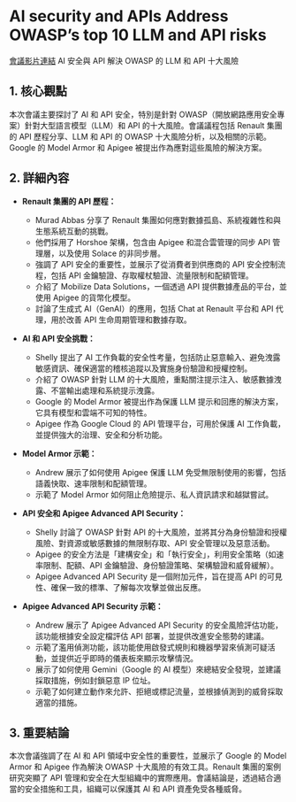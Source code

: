 # AI security and APIs Address OWASP’s top 10 LLM and API risks
[會議影片連結](https://www.youtube.com/watch?v=U8bGoGAG5AU)
AI 安全與 API 解決 OWASP 的 LLM 和 API 十大風險

## 1. 核心觀點

本次會議主要探討了 AI 和 API 安全，特別是針對 OWASP（開放網路應用安全專案）針對大型語言模型（LLM）和 API 的十大風險。會議議程包括 Renault 集團的 API 歷程分享、LLM 和 API 的 OWASP 十大風險分析，以及相關的示範。Google 的 Model Armor 和 Apigee 被提出作為應對這些風險的解決方案。

## 2. 詳細內容

*   **Renault 集團的 API 歷程：**
    *   Murad Abbas 分享了 Renault 集團如何應對數據孤島、系統複雜性和與生態系統互動的挑戰。
    *   他們採用了 Horshoe 架構，包含由 Apigee 和混合雲管理的同步 API 管理層，以及使用 Solace 的非同步層。
    *   強調了 API 安全的重要性，並展示了從消費者到供應商的 API 安全控制流程，包括 API 金鑰驗證、存取權杖驗證、流量限制和配額管理。
    *   介紹了 Mobilize Data Solutions，一個透過 API 提供數據產品的平台，並使用 Apigee 的貨幣化模型。
    *   討論了生成式 AI（GenAI）的應用，包括 Chat at Renault 平台和 API 代理，用於改善 API 生命周期管理和數據存取。

*   **AI 和 API 安全挑戰：**
    *   Shelly 提出了 AI 工作負載的安全性考量，包括防止惡意輸入、避免洩露敏感資訊、確保適當的稽核追蹤以及實施身份驗證和授權控制。
    *   介紹了 OWASP 針對 LLM 的十大風險，重點關注提示注入、敏感數據洩露、不當輸出處理和系統提示洩露。
    *   Google 的 Model Armor 被提出作為保護 LLM 提示和回應的解決方案，它具有模型和雲端不可知的特性。
    *   Apigee 作為 Google Cloud 的 API 管理平台，可用於保護 AI 工作負載，並提供強大的治理、安全和分析功能。

*   **Model Armor 示範：**
    *   Andrew 展示了如何使用 Apigee 保護 LLM 免受無限制使用的影響，包括語義快取、速率限制和配額管理。
    *   示範了 Model Armor 如何阻止危險提示、私人資訊請求和越獄嘗試。

*   **API 安全和 Apigee Advanced API Security：**
    *   Shelly 討論了 OWASP 針對 API 的十大風險，並將其分為身份驗證和授權風險、對資源或敏感數據的無限制存取、API 安全管理以及惡意活動。
    *   Apigee 的安全方法是「建構安全」和「執行安全」，利用安全策略（如速率限制、配額、API 金鑰驗證、身份驗證策略、架構驗證和威脅緩解）。
    *   Apigee Advanced API Security 是一個附加元件，旨在提高 API 的可見性、確保一致的標準、了解每次攻擊並做出反應。

*   **Apigee Advanced API Security 示範：**
    *   Andrew 展示了 Apigee Advanced API Security 的安全風險評估功能，該功能根據安全設定檔評估 API 部署，並提供改進安全態勢的建議。
    *   示範了濫用偵測功能，該功能使用啟發式規則和機器學習來偵測可疑活動，並提供近乎即時的儀表板來顯示攻擊情況。
    *   展示了如何使用 Gemini（Google 的 AI 模型）來總結安全發現，並建議採取措施，例如封鎖惡意 IP 位址。
    *   示範了如何建立動作來允許、拒絕或標記流量，並根據偵測到的威脅採取適當的措施。

## 3. 重要結論

本次會議強調了在 AI 和 API 領域中安全性的重要性，並展示了 Google 的 Model Armor 和 Apigee 作為解決 OWASP 十大風險的有效工具。Renault 集團的案例研究突顯了 API 管理和安全在大型組織中的實際應用。會議結論是，透過結合適當的安全措施和工具，組織可以保護其 AI 和 API 資產免受各種威脅。
